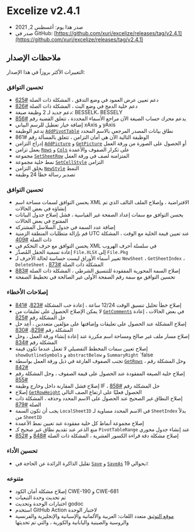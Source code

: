 # Excelize v2.4.1

* صدر هذا يوم: أغسطس 2, 2021
* صدر في GitHub: [https://github.com/xuri/excelize/releases/tag/v2.4.1](https://github.com/xuri/excelize/releases/tag/v2.4.1)

## ملاحظات الإصدار

التغييرات الأكثر بروزاً في هذا الإصدار:

### تحسين التوافق

* دعم تعيين عرض العمود في وضع التدفق ، المشكلة ذات الصلة [#625](https://github.com/xuri/excelize/issues/625)
* دعم خلية الدمج في وضع البث ، المشكلة ذات الصلة [#826](https://github.com/xuri/excelize/issues/826)
* دعم جديد لـ 2 وظيفة صيغة: BESSELK، BESSELY
* يدعم محرك حساب الصيغة الآن مراجع الأسماء المحددة ، تتعلق القضية رقم [#856](https://github.com/xuri/excelize/issues/856)
* إضافة خيار تعطيل للرسم البياني xAxis و yAxis
* تدعم الوظيفة [`AddPivotTable`](https://pkg.go.dev/github.com/360EntSecGroup-Skylar/excelize/v2@v2.4.1#File.AddPivotTable) نطاق بيانات المصدر المرجعي بالاسم المحدد
* الوظيفة التالية الآن هي أمان التزامن ، تتعلق بالمسألة رقم #861
 * إدراج التزامن [`AddPicture`](https://pkg.go.dev/github.com/360EntSecGroup-Skylar/excelize/v2@v2.4.1#File.AddPicture) و [`GetPicture`](https://pkg.go.dev/github.com/360EntSecGroup-Skylar/excelize/v2@v2.4.1#File.GetPicture) أو الحصول على الصورة من ورقة العمل
 * يعمل تزامن [`Rows`](https://pkg.go.dev/github.com/360EntSecGroup-Skylar/excelize/v2@v2.4.1#File.Rows) و [`Cols`](https://pkg.go.dev/github.com/360EntSecGroup-Skylar/excelize/v2@v2.4.1#File.Cols) على تكرار الصفوف والأعمدة
 * مجموعة [`SetSheetRow`](https://pkg.go.dev/github.com/360EntSecGroup-Skylar/excelize/v2@v2.4.1#File.SetSheetRow) المتزامنة لصف في ورقة العمل
 * نمط خلية مجموعة [`SetCellStyle`](https://pkg.go.dev/github.com/360EntSecGroup-Skylar/excelize/v2@v2.4.1#File.SetCellStyle) التزامن
 * يخلق التزامن [`NewStyle`](https://pkg.go.dev/github.com/360EntSecGroup-Skylar/excelize/v2@v2.4.1#File.NewStyle) النمط
* تصدير رسالة خطأ 24 وظيفة

### تحسين التوافق

* يحسن التوافق لسمات مساحة اسم XML الافتراضية ، وإصلاح الملف التالف الذي تم إنشاؤه في بعض الحالات
* يحسن التوافق مع سمات إعداد الصفحة غير القياسية ، فشل إصلاح جدول البيانات المفتوح في بعض الحالات
* إضافة عدد السمة في جدول السلاسل المشتركة
* قم بإزالة متطلبات المنطقة الزمنية UTC عند تعيين قيمة الخلية مع الوقت ، المشكلة ذات الصلة [#409](https://github.com/xuri/excelize/issues/409)
* يحسن التوافق مع حرف التحكم في XML في سلسلة أحرف الهروب
* إعادة تسمية الحقل المُصدَّر `File.XLSX` إلى `File.Pkg`
* تغيير أسماء الأوراق ليست حساسة لحالة الأحرف لـ `NewSheet` ، `GetSheetIndex` ، `DeleteSheet` ، المشكلة ذات الصلة [#873](https://github.com/xuri/excelize/issues/873)
* إصلاح السمة المحورية المفقودة للتنسيق الشرطي ، المشكلة ذات الصلة [#883](https://github.com/xuri/excelize/issues/883)
* تحسين التوافق مع سمة رقم الصفحة الأولى غير الصالحة في تخطيط الصفحة

### إصلاحات الأخطاء

* إصلاح خطأ تحليل تنسيق الوقت 12/24 ساعة ، إعادة حب المشكلة [#823](https://github.com/xuri/excelize/issues/823)، [#841](https://github.com/xuri/excelize/issues/841)
* لا يمكن الإصلاح الحصول على تعليقات من [`GetComments`](https://pkg.go.dev/github.com/360EntSecGroup-Skylar/excelize/v2@v2.4.1#File.GetComments) في بعض الحالات ، إعادة حل المشكلة رقم [#825](https://github.com/xuri/excelize/issues/825)
* إصلاح المشكلة عند الحصول على تعليقات وإضافتها على مؤلفين متعددين ، أعِد حل المشكلة رقم [#829](https://github.com/xuri/excelize/issues/829)، [#830](https://github.com/xuri/excelize/issues/830)
* إصلاح مسار ملف غير صالح ومساحة اسم مكررة عند إعادة إنشاء ورقة العمل ، وحل المشكلة رقم [#834](https://github.com/xuri/excelize/issues/834)
* إصلاح تعيين سمات المخطط التفصيلي لا تعمل عندما تكون قيمة `showOutlineSymbols` و `abstractBelow` و `SummaryRight` `false
* تجنب الصفوف الفارغة في ذيل ورقة العمل بواسطة [`GetRows`](https://pkg.go.dev/github.com/360EntSecGroup-Skylar/excelize/v2@v2.4.1#File.GetRows) ، وحل المشكلة رقم [#842](https://github.com/xuri/excelize/issues/842)
* إصلاح خلية الصيغة المفقودة عند الحصول على قيمة الصفوف ، وحل المشكلة رقم [#855](https://github.com/xuri/excelize/issues/855)
* إصلاح فشل المقارنة داخل وخارج وظيفة IF ، حل المشكلة رقم [#858](https://github.com/xuri/excelize/issues/858)
* إصلاح [`GetRowHeight`](https://pkg.go.dev/github.com/360EntSecGroup-Skylar/excelize/v2@v2.4.1#File.GetRowHeight) الحصول فعليًا على ارتفاع الصف التالي
* إصلاح النطاق غير الصحيح عند الحصول على الاسم المحدد وحذفه ، المشكلة ذات الصلة [#879](https://github.com/xuri/excelize/issues/879)
* يجب أن تكون السمة `LocalSheetID` في الاسم المحدد مساوية لـ `SheetIndex` بدلاً من `SheetID`
* إصلاح مجموعة أنماط كل خلية مفقودة عند تعيين نمط الأعمدة
* منع الذعر عند تقديم نطاق غير صحيح كـ `PivotTableRange` عند إنشاء جدول محوري
* إصلاح مشكلة دقة قراءة الكسور العشرية ، المشكلة ذات الصلة [#848](https://github.com/xuri/excelize/issues/848) و [#852](https://github.com/xuri/excelize/issues/852)

### تحسين الأداء

* تقليل الذاكرة الزائدة عن الحاجة في [`Save`](https://pkg.go.dev/github.com/360EntSecGroup-Skylar/excelize/v2@v2.4.1#File.Save) و [`SaveAs`](https://pkg.go.dev/github.com/360EntSecGroup-Skylar/excelize/v2@v2.4.1#File.SaveAs) بحوالي 19٪

### متنوعه

* إصلاح مشكلة أمان الكود CWE-190 و CWE-681
* تم تحديث وحدة التبعيات
* اختبارات الوحدة وتحديث godoc
* استخدم GitHub Action لاختبار الوحدة
* [موقع التوثيق](https://xuri.me/excelize) متعدد اللغات: العربية والألمانية والإسبانية والإنجليزية والفرنسية والروسية والصينية واليابانية والكورية ، والتي تم تحديثها
